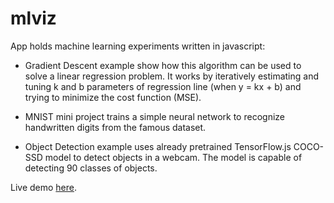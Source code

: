 # mlviz

App holds machine learning experiments written in javascript:

- Gradient Descent example show how this algorithm can be used to solve a linear regression problem. It works by iteratively estimating and tuning k and b parameters of regression line (when y = kx + b) and trying to minimize the cost function (MSE).

- MNIST mini project trains a simple neural network to recognize handwritten digits from the famous dataset.

- Object Detection example uses already pretrained TensorFlow.js COCO-SSD model to detect objects in a webcam. The model is capable of detecting 90 classes of objects.

Live demo [here](https://audrium.github.io/mlviz).
